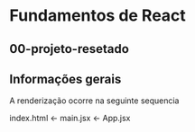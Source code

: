 # Fundamentos de React

## 00-projeto-resetado

## Informações gerais

A renderização ocorre na seguinte sequencia

index.html <- main.jsx <- App.jsx

